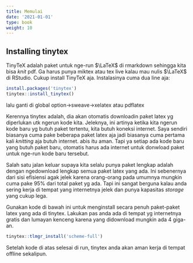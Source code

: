 ```yaml
---
title: Memulai
date: '2021-01-01'
type: book
weight: 10
---
```


## Installing tinytex

TinyTeX adalah paket untuk nge-run $\LaTeX$ di rmarkdown sehingga kita bisa _knit_ pdf. Ga harus punya miktex atau tex live kalau mau nulis $\LaTeX$ di RStudio. Cukup install TinyTeX aja. Instalasinya cuma dua line aja:

```r
install.packages('tinytex')
tinytex::install_tinytex()
```

lalu ganti di global option->sweave->xelatex atau pdflatex

Kerennya tinytex adalah, dia akan otomatis downloadin paket latex yg diperlukan utk ngerun kode kita. Jeleknya, ini artinya ketika kita ngerun kode baru yg butuh paket tertentu, kita butuh koneksi internet. Saya sendiri biasanya cuma pake beberapa paket latex aja jadi biasanya cuma pertama kali _knitting_ aja butuh internet. abis itu aman. Tapi ya setiap ada kode baru yang butuh paket baru, otomatis harus ada internet untuk donwload paket untuk nge-run kode baru tersebut.

Salah satu jalan keluar supaya kita selalu punya paket lengkap adalah dengan ngedownload lengkap semua paket latex yang ada. Ini sebenernya dari sisi efisiensi agak jelek karena orang-orang pada umumnya mungkin cuma pake 95% dari total paket yg ada. Tapi ini sangat berguna kalau anda sering kerja di tempat yang internetnya jelek dan punya kapasitas _storage_ yang cukup lega. 

Gunakan kode di bawah ini untuk menginstall secara penuh paket-paket latex yang ada di tinytex. Lakukan pas anda ada di tempat yg internetnya gratis dan lumayan kenceng karena yang didownload mungkin ada 4 giga-an.

```r
tinytex::tlmgr_install('scheme-full')
```

Setelah kode di atas selesai di run, tinytex anda akan aman kerja di tempat offline sekalipun.